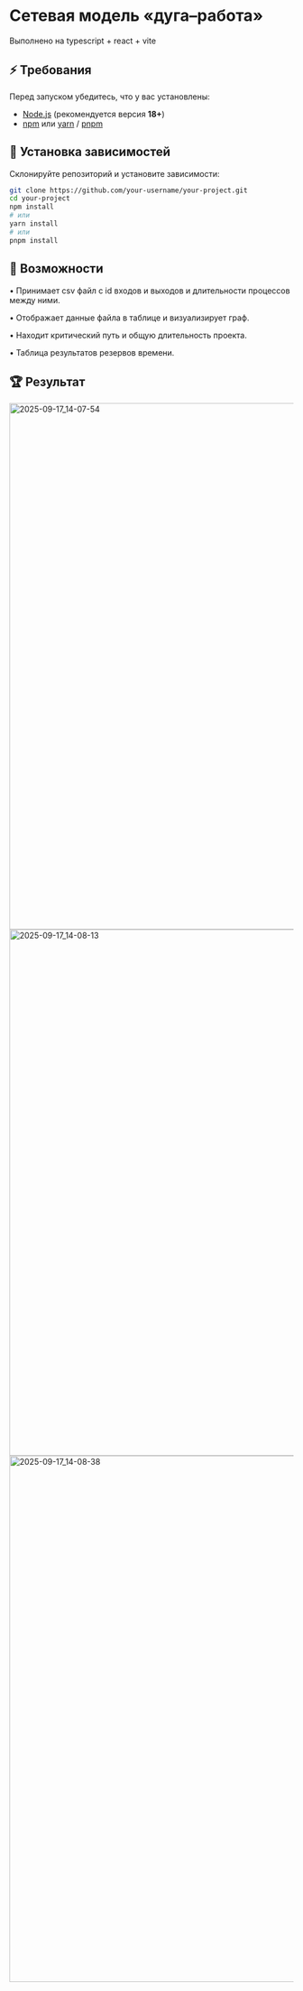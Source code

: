 # Сетевая модель «дуга–работа»

Выполнено на typescript + react + vite

## ⚡ Требования
Перед запуском убедитесь, что у вас установлены:
- [Node.js](https://nodejs.org/) (рекомендуется версия **18+**)
- [npm](https://www.npmjs.com/) или [yarn](https://yarnpkg.com/) / [pnpm](https://pnpm.io/)

## 🔧 Установка зависимостей
Склонируйте репозиторий и установите зависимости:

```bash
git clone https://github.com/your-username/your-project.git
cd your-project
npm install
# или
yarn install
# или
pnpm install
```

## 💪 Возможности
•	Принимает csv файл с id входов и выходов и длительности процессов между ними.

•	Отображает данные файла в таблице и визуализирует граф.

•	Находит критический путь и общую длительность проекта.

•	Таблица результатов резервов времени.

## 🏆 Результат
<img width="1910" height="933" alt="2025-09-17_14-07-54" src="https://github.com/user-attachments/assets/c63465a6-0e07-43d4-8b42-eb90773ebccd" />
<img width="1910" height="933" alt="2025-09-17_14-08-13" src="https://github.com/user-attachments/assets/e7dbe219-dbde-4348-b9bc-1f4fa7efe523" />
<img width="1910" height="933" alt="2025-09-17_14-08-38" src="https://github.com/user-attachments/assets/76e1842f-4977-4e0e-8316-2498059a947c" />
